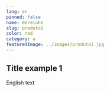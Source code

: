 ```yaml
---
lang: en
pinned: false
name: Bereiuhe
slug: produto1
color: red
category: a
featuredImage: ../images/produto1.jpg
---
```


## Title example 1

English text
